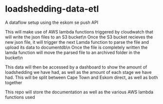 # loadshedding-data-etl
A dataflow setup using the eskom se push API

This will make use of AWS lambda functions triggered by cloudwatch that will write the json files to an S3 bucket\n
Once the S3 bucket recieves the new json file, it will trigger the next Lamda function to parse the file and upload its data to documentdb\n
Once the file is completely written the lamda function will move the parsed file to an archived folder in the bucket\n

This data will then be accessed by a dashboard to show the amount of loadshedding we have had, as well as the amount of each stage we have had.
This will be split between Cape Town and Eskom direct, as well as both together

This repo will store the documentation as well as the various AWS lambda functions used 

